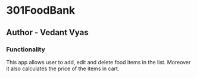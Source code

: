# 301FoodBank

## Author - Vedant Vyas

### Functionality

This app allows user to add, edit and delete food items in the list. Moreover it also calculates the price of the items in cart.





